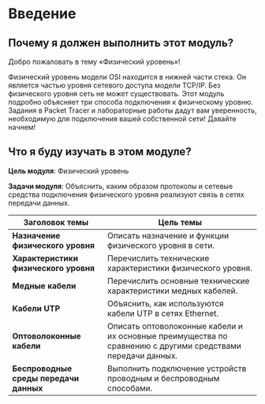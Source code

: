 # Введение

<!-- 4.0.1 -->
## Почему я должен выполнить этот модуль?
Добро пожаловать в тему «Физический уровень»!

Физический уровень модели OSI находится в нижней части стека. Он является частью уровня сетевого доступа модели TCP/IP. Без физического уровня сеть не может существовать. Этот модуль подробно объясняет три способа подключения к физическому уровню. Задания в Packet Tracer и лабораторные работы дадут вам уверенность, необходимую для подключения вашей собственной сети! Давайте начнем!

<!-- 4.0.2-->
## Что я буду изучать в этом модуле?
**Цель модуля**: Физический уровень

**Задачи модуля**: Объяснить, каким образом протоколы и сетевые средства подключения физического уровня реализуют связь в сетях передачи данных.

| **Заголовок темы**         | **Цель темы**     |
|--------------|-----------|
| **Назначение физического уровня** | Описать назначение и функции физического уровня в сети.      |
| **Характеристики физического уровня**      | Перечислить технические характеристики физического уровня. |
| **Медные кабели**    | Перечислить основные технические характеристики медных кабелей.  |
| **Кабели UTP**  |Объяснить, как используются кабели UTP в сетях Ethernet.  |
| **Оптоволоконные кабели**      | Описать оптоволоконные кабели и их основные преимущества по сравнению с другими средствами передачи данных.  |
| **Беспроводные среды передачи данных**    | Выполнить подключение устройств проводным и беспроводным способами.  |

